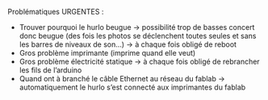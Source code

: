Problématiques URGENTES :

   - Trouver pourquoi le hurlo beugue → possibilité trop de basses concert donc beugue (des fois les photos se déclenchent toutes seules et sans les barres de niveaux de son…) → à chaque fois obligé de reboot
   - Gros problème imprimante (imprime quand elle veut)
   - Gros problème électricité statique → à chaque fois obligé de rebrancher les fils de l’arduino
   - Quand ont à branché le câble Ethernet au réseau du fablab → automatiquement le hurlo s’est connecté aux imprimantes du fablab
